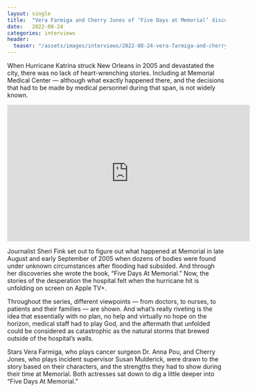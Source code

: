 ```yaml
---
layout: single
title:  "Vera Farmiga and Cherry Jones of ‘Five Days at Memorial’ discuss what really happened"
date:   2022-08-24
categories: interviews
header:
  teaser: "/assets/images/interviews/2022-08-24-vera-farmiga-and-cherry-jones-discuss.jpg"
---
```


When Hurricane Katrina struck New Orleans in 2005 and devastated the city, there was no lack of heart-wrenching stories. Including at Memorial Medical Center — although what exactly happened there, and the decisions that had to be made by medical personnel during that span, is not widely known.

<iframe width="560" height="315" src="https://www.youtube.com/embed/CbWPvKXDcTw?si=s50_xH7_vzrOca3a" title="YouTube video player" frameborder="0" allow="accelerometer; autoplay; clipboard-write; encrypted-media; gyroscope; picture-in-picture; web-share" referrerpolicy="strict-origin-when-cross-origin" allowfullscreen></iframe>

Journalist Sheri Fink set out to figure out what happened at Memorial in late August and early September of 2005 when dozens of bodies were found under unknown circumstances after flooding had subsided. And through her discoveries she wrote the book, “Five Days At Memorial.” Now, the stories of the desperation the hospital felt when the hurricane hit is unfolding on screen on Apple TV+.

Throughout the series, different viewpoints — from doctors, to nurses, to patients and their families — are shown. And what’s really riveting is the idea that essentially with no plan, no help and virtually no hope on the horizon, medical staff had to play God, and the aftermath that unfolded could be considered as catastrophic as the natural storms that brewed outside of the hospital’s walls.

Stars Vera Farmiga, who plays cancer surgeon Dr. Anna Pou, and Cherry Jones, who plays incident supervisor Susan Mulderick, were drawn to the story based on their characters, and the strengths they had to show during their time at Memorial. Both actresses sat down to dig a little deeper into “Five Days At Memorial.”


